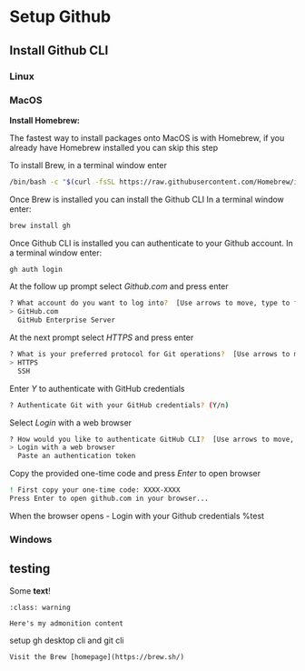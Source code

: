 # Setup Github
## Install Github CLI
### Linux
### MacOS
**Install Homebrew:**

The fastest way to install packages onto MacOS is with Homebrew, if you already have Homebrew installed you can skip this step

To install Brew, in a terminal window enter

``` sh
/bin/bash -c "$(curl -fsSL https://raw.githubusercontent.com/Homebrew/install/HEAD/install.sh)"
```

Once Brew is installed you can install the Github CLI
In a terminal window enter:

``` sh
brew install gh
```

Once Github CLI is installed you can authenticate to your Github account.
In a terminal window enter:

``` sh
gh auth login
```
At the follow up prompt select *Github.com* and press enter

``` sh
? What account do you want to log into?  [Use arrows to move, type to filter]
> GitHub.com
  GitHub Enterprise Server
```

At the next prompt select *HTTPS* and press enter

``` sh
? What is your preferred protocol for Git operations?  [Use arrows to move, type to filter]
> HTTPS
  SSH
```

Enter *Y* to authenticate with GitHub credentials

``` sh
? Authenticate Git with your GitHub credentials? (Y/n)
```

Select *Login* with a web browser

``` sh
? How would you like to authenticate GitHub CLI?  [Use arrows to move, type to filter]
> Login with a web browser
  Paste an authentication token
```

Copy the provided one-time code and press *Enter* to open browser

``` sh
! First copy your one-time code: XXXX-XXXX
Press Enter to open github.com in your browser...
```

When the browser opens - Login with your Github credentials %test 

### Windows
## testing

Some **text**!
```{admonition} Here's my title
:class: warning

Here's my admonition content
```

setup gh desktop cli and git cli


```{admonition} Learn more
Visit the Brew [homepage](https://brew.sh/)
```